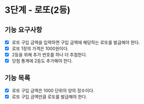 # 3단계 - 로또(2등)

## 기능 요구사항
- [X] 로또 구입 금액을 입력하면 구입 금액에 해당하는 로또를 발급해야 한다.
- [X] 로또 1장의 가격은 1000원이다.
- [X] 2등을 위해 추가 번호를 하나 더 추첨한다.
- [X] 당첨 통계에 2등도 추가해야 한다.

## 기능 목록
- [X] 로또 구입 금액은 1000 단위의 양의 정수이다.
- [X] 로또 구입 금액만큼 로또를 발급해야 한다.
